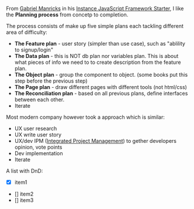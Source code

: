 From [Gabriel Manricks](http://www.amazon.com/Gabriel-Manricks/e/B00J2Z815U/ref=ntt_athr_dp_pel_pop_1) in his [Instance JavaScript Framework Starter](http://www.amazon.com/Instant-Meteor-JavaScript-Framework-Starter-ebook/dp/B00CITNQHK), I like the **Planning process** from concetp to completion.

The process consists of make up five simple plans each tackling different area of difficulty:
* **The Feature plan** - user story (simpler than use case), such as "ablility to signup/login"
* **The Data plan** - this is NOT db plan nor variables plan. This is about what pieces of info we need to to create 
    description from the feature plan.
* **The Object plan** - group the component to object. (some books put this step before the previous step)
* **The Page plan** - draw different pages with different tools (not html/css)
* **The Reconciliation plan** - based on all previous plans, define interfaces between each other.
* Iterate

Most modern company however took a approach which is similar:
* UX user research
* UX write user story
* UX/dev IPM ([Integrated Project Management](http://www.amazon.com/Integrated-Project-Management-Bruce-Barkley/dp/0071466266)) to gether developers opinion, vote points
* Dev implementation
* Iterate

A list with DnD:
- [x] item1
- [] item2
- [] item3

